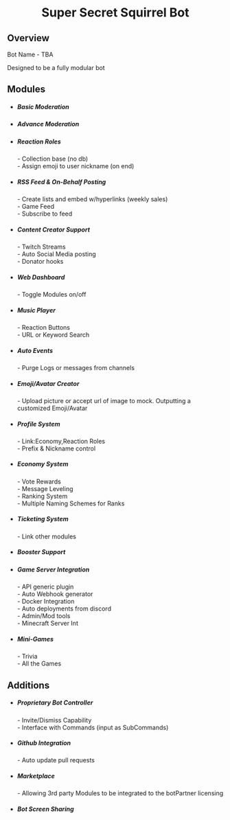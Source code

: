 <h1 align="center"> Super Secret Squirrel Bot </h1>

##

## Overview

<p> Bot Name - TBA </p>
<p> Designed to be a fully modular bot  </p>

## Modules

- <h5>Basic Moderation
- <h5>Advance Moderation
- <h5>Reaction Roles</h5>
  - Collection base (no db)<br>
  - Assign emoji to user nickname (on end)<br>
- <h5>RSS Feed & On-Behalf Posting</h5>
  - Create lists and embed w/hyperlinks (weekly sales)<br>
  - Game Feed<br>
  - Subscribe to feed<br>
- <h5>Content Creator Support</h5>
  - Twitch Streams<br>
  - Auto Social Media posting<br>
  - Donator hooks<br>
- <h5>Web Dashboard</h5>
  - Toggle Modules on/off<br>
- <h5> Music Player</h5>
  - Reaction Buttons<br>
  - URL or Keyword Search<br>
- <h5> Auto Events</h5>
  - Purge Logs or messages from channels<br>
- <h5> Emoji/Avatar Creator</h5>
  - Upload picture or accept url of image to mock. Outputting a customized Emoji/Avatar<br>
- <h5> Profile System</h5>
  - Link:Economy,Reaction Roles<br>
  - Prefix & Nickname control<br>
- <h5> Economy System</h5>
  - Vote Rewards<br>
  - Message Leveling<br>
  - Ranking System<br>
  - Multiple Naming Schemes for Ranks<br>
- <h5> Ticketing System</h5>
  - Link other modules<br>
- <h5> Booster Support</h5>
- <h5> Game Server Integration</h5>
  - API generic plugin<br>
  - Auto Webhook generator<br>
  - Docker Integration<br>
  - Auto deployments from discord<br>
  - Admin/Mod tools<br>
  - Minecraft Server Int<br>
- <h5> Mini-Games</h5>
  - Trivia<br>
  - All the Games<br>

## Additions

- <h5> Proprietary Bot Controller</h5>
  - Invite/Dismiss Capability<br>
  - Interface with Commands (input as SubCommands)<br>
- <h5> Github Integration</h5>
  - Auto update pull requests<br>
- <h5> Marketplace</h5>
  - Allowing 3rd party Modules to be integrated to the botPartner licensing<br>
- <h5> Bot Screen Sharing </h5>